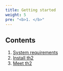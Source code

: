 ```yaml
---
title: Getting started
weight: 5
pre: "<b>1. </b>"
---
```


## Contents
1. [System requirements](getting-started/requirements)
2. [Install th2](getting-started/install-th2)
3. [Meet th2](getting-started/meet-th2)
